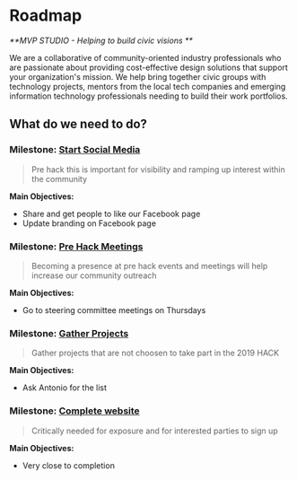 
# Roadmap
_**MVP STUDIO - Helping to build civic visions **_  

We are a collaborative of community-oriented industry professionals who are passionate about providing cost-effective design solutions that support your organization's mission. We help bring together civic groups with technology projects, mentors from the local tech companies and emerging information technology professionals needing to build their work portfolios.  

## What do we need to do?  

### Milestone: [Start Social Media](https://github.com/emilyclyde/MVPStudio/milestone/1)
>Pre hack this is important for visibility and ramping up interest within the community  

**Main Objectives:**
* Share and get people to like our Facebook page
* Update branding on Facebook page


### Milestone: [Pre Hack Meetings](https://github.com/emilyclyde/MVPStudio/issues/4)
>Becoming a presence at pre hack events and meetings will help increase our community outreach

**Main Objectives:**
* Go to steering committee meetings on Thursdays 

### Milestone: [Gather Projects](https://github.com/emilyclyde/MVPStudio/issues/8)
>Gather projects that are not choosen to take part in the 2019 HACK

**Main Objectives:**
* Ask Antonio for the list 

### Milestone: [Complete website](https://github.com/emilyclyde/MVPStudio/issues/5)
>Critically needed for exposure and for interested parties to sign up

**Main Objectives:**
* Very close to completion
